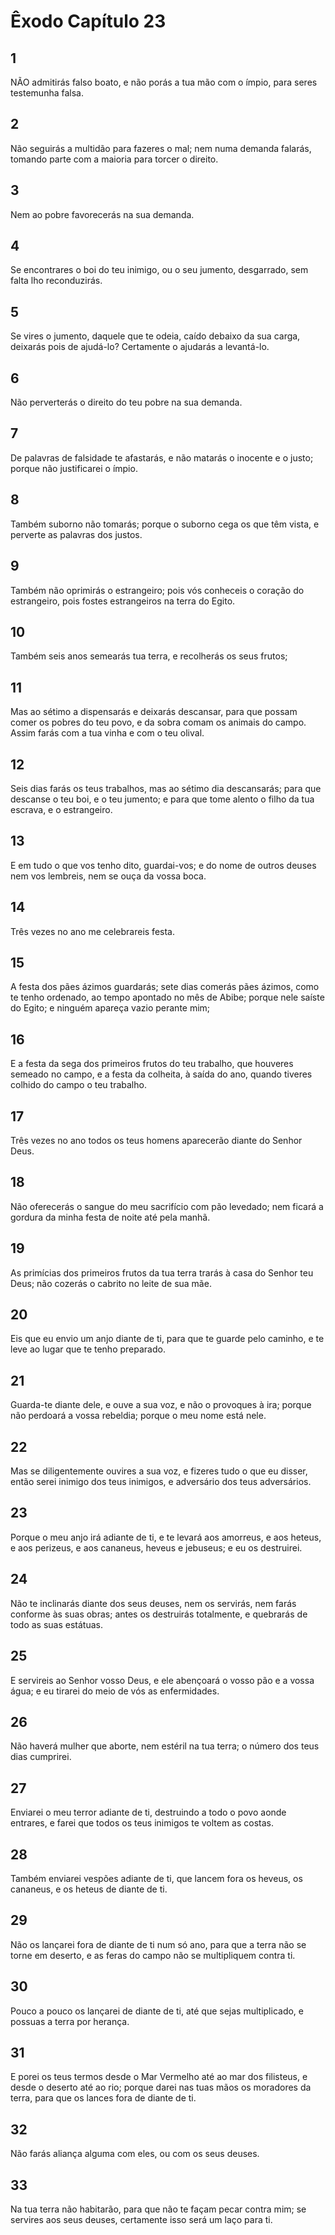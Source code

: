 # Êxodo Capítulo 23

## 1
NÃO admitirás falso boato, e não porás a tua mão com o ímpio, para seres testemunha falsa.

## 2
Não seguirás a multidão para fazeres o mal; nem numa demanda falarás, tomando parte com a maioria para torcer o direito.

## 3
Nem ao pobre favorecerás na sua demanda.

## 4
Se encontrares o boi do teu inimigo, ou o seu jumento, desgarrado, sem falta lho reconduzirás.

## 5
Se vires o jumento, daquele que te odeia, caído debaixo da sua carga, deixarás pois de ajudá-lo? Certamente o ajudarás a levantá-lo.

## 6
Não perverterás o direito do teu pobre na sua demanda.

## 7
De palavras de falsidade te afastarás, e não matarás o inocente e o justo; porque não justificarei o ímpio.

## 8
Também suborno não tomarás; porque o suborno cega os que têm vista, e perverte as palavras dos justos.

## 9
Também não oprimirás o estrangeiro; pois vós conheceis o coração do estrangeiro, pois fostes estrangeiros na terra do Egito.

## 10
Também seis anos semearás tua terra, e recolherás os seus frutos;

## 11
Mas ao sétimo a dispensarás e deixarás descansar, para que possam comer os pobres do teu povo, e da sobra comam os animais do campo. Assim farás com a tua vinha e com o teu olival.

## 12
Seis dias farás os teus trabalhos, mas ao sétimo dia descansarás; para que descanse o teu boi, e o teu jumento; e para que tome alento o filho da tua escrava, e o estrangeiro.

## 13
E em tudo o que vos tenho dito, guardai-vos; e do nome de outros deuses nem vos lembreis, nem se ouça da vossa boca.

## 14
Três vezes no ano me celebrareis festa.

## 15
A festa dos pães ázimos guardarás; sete dias comerás pães ázimos, como te tenho ordenado, ao tempo apontado no mês de Abibe; porque nele saíste do Egito; e ninguém apareça vazio perante mim;

## 16
E a festa da sega dos primeiros frutos do teu trabalho, que houveres semeado no campo, e a festa da colheita, à saída do ano, quando tiveres colhido do campo o teu trabalho.

## 17
Três vezes no ano todos os teus homens aparecerão diante do Senhor Deus.

## 18
Não oferecerás o sangue do meu sacrifício com pão levedado; nem ficará a gordura da minha festa de noite até pela manhã.

## 19
As primícias dos primeiros frutos da tua terra trarás à casa do Senhor teu Deus; não cozerás o cabrito no leite de sua mãe.

## 20
Eis que eu envio um anjo diante de ti, para que te guarde pelo caminho, e te leve ao lugar que te tenho preparado.

## 21
Guarda-te diante dele, e ouve a sua voz, e não o provoques à ira; porque não perdoará a vossa rebeldia; porque o meu nome está nele.

## 22
Mas se diligentemente ouvires a sua voz, e fizeres tudo o que eu disser, então serei inimigo dos teus inimigos, e adversário dos teus adversários.

## 23
Porque o meu anjo irá adiante de ti, e te levará aos amorreus, e aos heteus, e aos perizeus, e aos cananeus, heveus e jebuseus; e eu os destruirei.

## 24
Não te inclinarás diante dos seus deuses, nem os servirás, nem farás conforme às suas obras; antes os destruirás totalmente, e quebrarás de todo as suas estátuas.

## 25
E servireis ao Senhor vosso Deus, e ele abençoará o vosso pão e a vossa água; e eu tirarei do meio de vós as enfermidades.

## 26
Não haverá mulher que aborte, nem estéril na tua terra; o número dos teus dias cumprirei.

## 27
Enviarei o meu terror adiante de ti, destruindo a todo o povo aonde entrares, e farei que todos os teus inimigos te voltem as costas.

## 28
Também enviarei vespões adiante de ti, que lancem fora os heveus, os cananeus, e os heteus de diante de ti.

## 29
Não os lançarei fora de diante de ti num só ano, para que a terra não se torne em deserto, e as feras do campo não se multipliquem contra ti.

## 30
Pouco a pouco os lançarei de diante de ti, até que sejas multiplicado, e possuas a terra por herança.

## 31
E porei os teus termos desde o Mar Vermelho até ao mar dos filisteus, e desde o deserto até ao rio; porque darei nas tuas mãos os moradores da terra, para que os lances fora de diante de ti.

## 32
Não farás aliança alguma com eles, ou com os seus deuses.

## 33
Na tua terra não habitarão, para que não te façam pecar contra mim; se servires aos seus deuses, certamente isso será um laço para ti.

